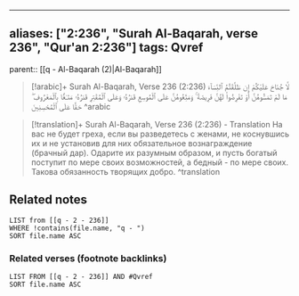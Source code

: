 
---
aliases: ["2:236", "Surah Al-Baqarah, verse 236", "Qur'an 2:236"]
tags: Qvref
---

parent:: [[q - Al-Baqarah (2)|Al-Baqarah]]

> [!arabic]+ Surah Al-Baqarah, Verse 236 (2:236)
> <span class="quran-arabic">لَّا جُنَاحَ عَلَيْكُمْ إِن طَلَّقْتُمُ ٱلنِّسَآءَ مَا لَمْ تَمَسُّوهُنَّ أَوْ تَفْرِضُوا۟ لَهُنَّ فَرِيضَةً ۚ وَمَتِّعُوهُنَّ عَلَى ٱلْمُوسِعِ قَدَرُهُۥ وَعَلَى ٱلْمُقْتِرِ قَدَرُهُۥ مَتَـٰعًۢا بِٱلْمَعْرُوفِ ۖ حَقًّا عَلَى ٱلْمُحْسِنِينَ</span>
^arabic

> [!translation]+ Surah Al-Baqarah, Verse 236 (2:236) - Translation
> На вас не будет греха, если вы разведетесь с женами, не коснувшись их и не установив для них обязательное вознаграждение (брачный дар). Одарите их разумным образом, и пусть богатый поступит по мере своих возможностей, а бедный - по мере своих. Такова обязанность творящих добро.
^translation



## Related notes
```dataview
LIST from [[q - 2 - 236]]
WHERE !contains(file.name, "q - ")
SORT file.name ASC
```

### Related verses (footnote backlinks)
```dataview
LIST FROM [[q - 2 - 236]] AND #Qvref
SORT file.name ASC
```

